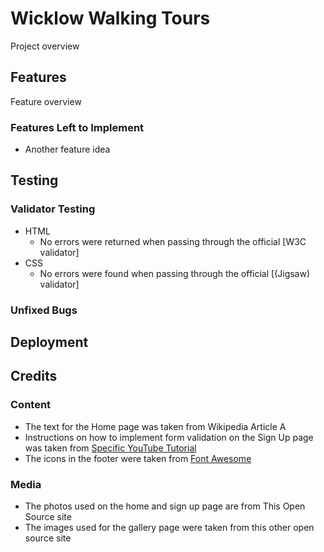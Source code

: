# Wicklow Walking Tours

Project overview

## Features 

Feature overview


### Features Left to Implement

- Another feature idea

## Testing 



### Validator Testing 

- HTML
  - No errors were returned when passing through the official [W3C validator]
- CSS
  - No errors were found when passing through the official [(Jigsaw) validator]

### Unfixed Bugs



## Deployment



## Credits 


### Content 

- The text for the Home page was taken from Wikipedia Article A
- Instructions on how to implement form validation on the Sign Up page was taken from [Specific YouTube Tutorial](https://www.youtube.com/)
- The icons in the footer were taken from [Font Awesome](https://fontawesome.com/)

### Media

- The photos used on the home and sign up page are from This Open Source site
- The images used for the gallery page were taken from this other open source site






